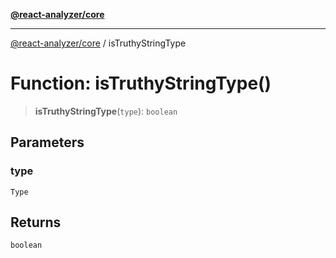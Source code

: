 [**@react-analyzer/core**](../README.md)

***

[@react-analyzer/core](../README.md) / isTruthyStringType

# Function: isTruthyStringType()

> **isTruthyStringType**(`type`): `boolean`

## Parameters

### type

`Type`

## Returns

`boolean`

